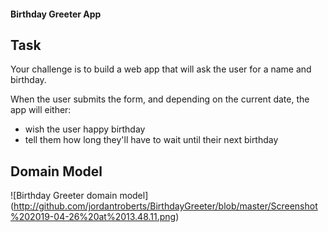 #### Birthday Greeter App

## Task

Your challenge is to build a web app that will ask the user for a name and birthday.

When the user submits the form, and depending on the current date, the app will either:

* wish the user happy birthday
* tell them how long they'll have to wait until their next birthday

## Domain Model

![Birthday Greeter domain model] (http://github.com/jordantroberts/BirthdayGreeter/blob/master/Screenshot%202019-04-26%20at%2013.48.11.png)
